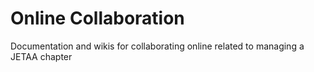 # Online Collaboration
Documentation and wikis for collaborating online related to managing a JETAA chapter
